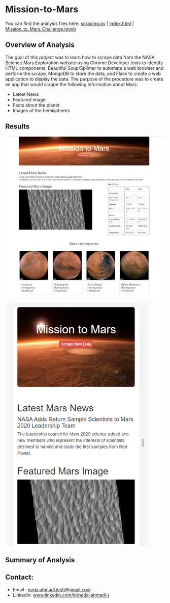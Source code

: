 # Mission-to-Mars
You can find the analysis files here: [scraping.py](https://github.com/NedaAJ/Mission-to-Mars/blob/main/scraping.py) | [index.html](https://github.com/NedaAJ/Mission-to-Mars/blob/main/templates/index.html) | [Mission_to_Mars_Challenge.ipynb](https://github.com/NedaAJ/Mission-to-Mars/blob/main/Mission_to_Mars_Challenge.ipynb)

## Overview of Analysis
The goal of this project was to learn how to scrape data from the NASA Science Mars Exploration website using Chrome Developer tools to identify HTML components, Beautiful Soup/Splinter to automate a web browser and perform the scrape, MongoDB to store the data, and Flask to create a web application to display the data. The purpose of the procedure was to create an app that would scrape the following information about Mars:
- Latest News
- Featured Image
- Facts about the planet
- Images of the hemispheres

## Results


![Mars_Hemispheres.PNG](Resources/Mars_Hemispheres.PNG)

![Mobile-version.PNG](Resources/Mobile-version.PNG
)

## Summary of Analysis


## Contact:
- Email : [neda.ahmadi.jesh@gmail.com](mailto:neda.ahmadi.jesh@gmail.com?subject=[GitHub]%20Source%20Han%20Sans)
- Linkedin: www.linkedin.com/in/neda-ahmadi-j
